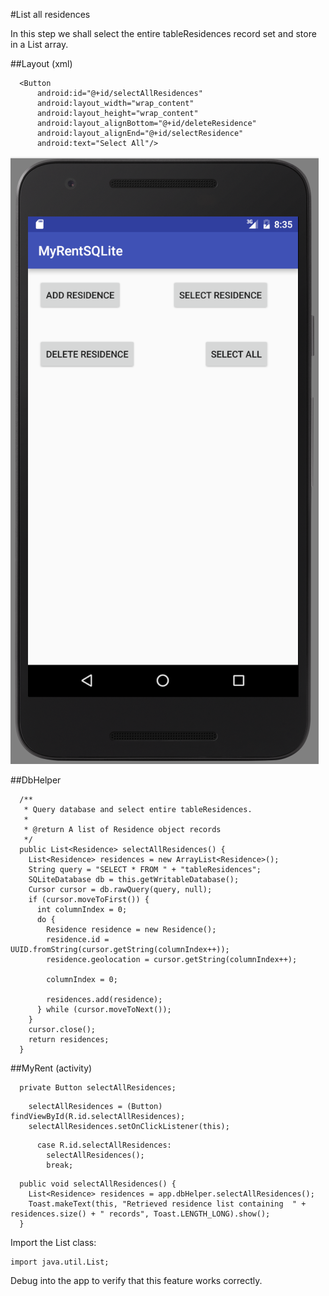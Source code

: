 #List all residences

In this step we shall select the entire tableResidences record set and store in a List array.

##Layout (xml)

```
  <Button
      android:id="@+id/selectAllResidences"
      android:layout_width="wrap_content"
      android:layout_height="wrap_content"
      android:layout_alignBottom="@+id/deleteResidence"
      android:layout_alignEnd="@+id/selectResidence"
      android:text="Select All"/>
```
![](img/19.png)

##DbHelper

```
  /**
   * Query database and select entire tableResidences.
   * 
   * @return A list of Residence object records
   */
  public List<Residence> selectAllResidences() {
    List<Residence> residences = new ArrayList<Residence>();
    String query = "SELECT * FROM " + "tableResidences";
    SQLiteDatabase db = this.getWritableDatabase();
    Cursor cursor = db.rawQuery(query, null);
    if (cursor.moveToFirst()) {
      int columnIndex = 0;
      do {
        Residence residence = new Residence();
        residence.id = UUID.fromString(cursor.getString(columnIndex++));
        residence.geolocation = cursor.getString(columnIndex++);

        columnIndex = 0;

        residences.add(residence);
      } while (cursor.moveToNext());
    }
    cursor.close();
    return residences;
  }
```


##MyRent (activity)

```
  private Button selectAllResidences;
```

```
    selectAllResidences = (Button) findViewById(R.id.selectAllResidences);
    selectAllResidences.setOnClickListener(this);
```

```
      case R.id.selectAllResidences:
        selectAllResidences();
        break;
```

```
  public void selectAllResidences() {
    List<Residence> residences = app.dbHelper.selectAllResidences();
    Toast.makeText(this, "Retrieved residence list containing  " + residences.size() + " records", Toast.LENGTH_LONG).show();
  }
```

Import the List class:

```
import java.util.List;

```

Debug into the app to verify that this feature works correctly.


